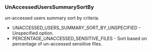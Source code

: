 ### UnAccessedUsersSummarySortBy
un-accessed users summary sort by criteria.

- UNACCESSED_USERS_SUMMARY_SORT_BY_UNSPECIFIED - Unspecified option.
- PERCENTAGE_UNACCESSED_SENSITIVE_FILES - Sort based on percentage of un-accessed sensitive files.
